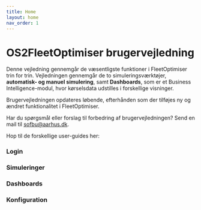 ```yaml
---
title: Home
layout: home
nav_order: 1
---
```


# OS2FleetOptimiser brugervejledning
Denne vejledning gennemgår de væsentligste funktioner i FleetOptimiser trin for trin. Vejledningen gennemgår de to simuleringsværktøjer, __automatisk- og manuel simulering__, samt __Dashboards__, som er et Business Intelligence-modul, hvor kørselsdata udstilles i forskellige visninger. 

Brugervejledningen opdateres løbende, efterhånden som der tilføjes ny og ændret funktionalitet i FleetOptimiser.

Har du spørgsmål eller forslag til forbedring af brugervejledningen? Send en mail til <a href="mailto:sofbu&amp;#64;aarhus.dk">sofbu&#64;aarhus.dk</a>.

Hop til de forskellige user-guides her:

### Login 
### Simuleringer
### Dashboards
### Konfiguration

